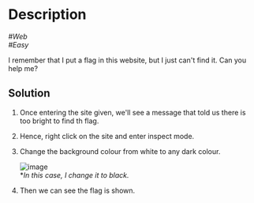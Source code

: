 # Description

_#Web_<br>
_#Easy_<br>

I remember that I put a flag in this website, but I just can't find it. Can you help me?

## Solution

1. Once entering the site given, we'll see a message that told us there is too bright to find th flag.
2. Hence, right click on the site and enter inspect mode.
3. Change the background colour from white to any dark colour.

   ![image](https://github.com/user-attachments/assets/8d07770d-8b7f-4ab9-994d-960c361d742d)<br>
   **In this case, I change it to black.*

4. Then we can see the flag is shown.
